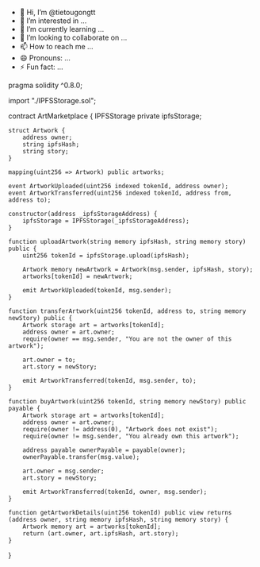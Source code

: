 - 👋 Hi, I’m @tietougongtt
- 👀 I’m interested in ...
- 🌱 I’m currently learning ...
- 💞️ I’m looking to collaborate on ...
- 📫 How to reach me ...
- 😄 Pronouns: ...
- ⚡ Fun fact: ...

<!---
tietougongtt/tietougongtt is a ✨ special ✨ repository because its `README.md` (this file) appears on your GitHub profile.
You can click the Preview link to take a look at your changes.
--->
pragma solidity ^0.8.0;

import "./IPFSStorage.sol";

contract ArtMarketplace {
    IPFSStorage private ipfsStorage;

    struct Artwork {
        address owner;
        string ipfsHash;
        string story;
    }

    mapping(uint256 => Artwork) public artworks;

    event ArtworkUploaded(uint256 indexed tokenId, address owner);
    event ArtworkTransferred(uint256 indexed tokenId, address from, address to);

    constructor(address _ipfsStorageAddress) {
        ipfsStorage = IPFSStorage(_ipfsStorageAddress);
    }

    function uploadArtwork(string memory ipfsHash, string memory story) public {
        uint256 tokenId = ipfsStorage.upload(ipfsHash);
        
        Artwork memory newArtwork = Artwork(msg.sender, ipfsHash, story);
        artworks[tokenId] = newArtwork;

        emit ArtworkUploaded(tokenId, msg.sender);
    }

    function transferArtwork(uint256 tokenId, address to, string memory newStory) public {
        Artwork storage art = artworks[tokenId];
        address owner = art.owner;
        require(owner == msg.sender, "You are not the owner of this artwork");
        
        art.owner = to;
        art.story = newStory;

        emit ArtworkTransferred(tokenId, msg.sender, to);
    }

    function buyArtwork(uint256 tokenId, string memory newStory) public payable {
        Artwork storage art = artworks[tokenId];
        address owner = art.owner;
        require(owner != address(0), "Artwork does not exist");
        require(owner != msg.sender, "You already own this artwork");
        
        address payable ownerPayable = payable(owner);
        ownerPayable.transfer(msg.value);
        
        art.owner = msg.sender;
        art.story = newStory;

        emit ArtworkTransferred(tokenId, owner, msg.sender);
    }

    function getArtworkDetails(uint256 tokenId) public view returns (address owner, string memory ipfsHash, string memory story) {
        Artwork memory art = artworks[tokenId];
        return (art.owner, art.ipfsHash, art.story);
    }
}